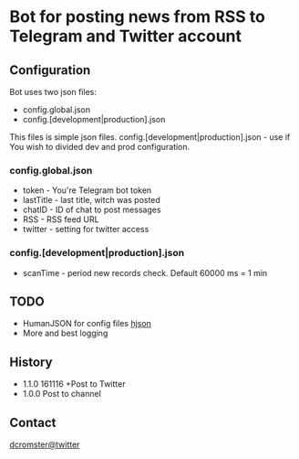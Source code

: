# Bot for posting news from RSS to Telegram and Twitter account

## Configuration

Bot uses two json files:

- config.global.json
- config.[development|production].json

This files is simple json files.
config.[development|production].json - use if You wish to divided dev and prod configuration.

### config.global.json

- token - You're Telegram bot token
- lastTitle - last title, witch was posted
- chatID - ID of chat to post messages
- RSS - RSS feed URL
- twitter - setting for twitter access

### config.[development|production].json

- scanTime - period new records check. Default 60000 ms = 1 min

## TODO

- HumanJSON for config files [hjson](https://www.npmjs.com/package/hjson)
- More and best logging

## History

- 1.1.0 161116 +Post to Twitter
- 1.0.0 Post to channel

## Contact

[dcromster@twitter](https://twitter.com/dcromster)
